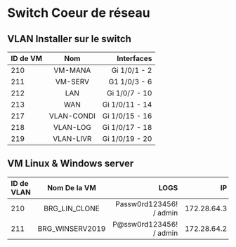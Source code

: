 # Switch Coeur de réseau 


## VLAN Installer sur le switch 

| ID de VM         | Nom             | Interfaces  |
| :--------------- |:---------------:| -----:|
| 210              |   VM-MANA       |  Gi 1/0/1 - 2 |
| 211              |   VM-SERV       |  G1 1/0/3 - 6 |
| 212              |   LAN           |  Gi 1/0/7 - 10 |
| 213              |   WAN           |  Gi 1/0/11 - 14 |
| 217              |   VLAN-CONDI    |  Gi 1/0/15 - 16 |
| 218              |   VLAN-LOG      |  Gi 1/0/17 - 18 |
| 219              |   VLAN-LIVR     |  Gi 1/0/19 - 20 |



## VM Linux & Windows server

| ID de VLAN       | Nom De la VM    | LOGS  | IP   |
| :--------------- |:---------------:| -----:|-----:
| 210              |   BRG_LIN_CLONE      |  Passw0rd123456! / admin | 172.28.64.3 |
| 211              |   BRG_WINSERV2019    |  P@ssw0rd123456! / admin | 172.28.64.2 |